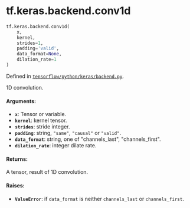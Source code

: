 <div itemscope itemtype="http://developers.google.com/ReferenceObject">
<meta itemprop="name" content="tf.keras.backend.conv1d" />
</div>

# tf.keras.backend.conv1d

``` python
tf.keras.backend.conv1d(
    x,
    kernel,
    strides=1,
    padding='valid',
    data_format=None,
    dilation_rate=1
)
```



Defined in [`tensorflow/python/keras/backend.py`](https://www.tensorflow.org/code/tensorflow/python/keras/backend.py).

1D convolution.

#### Arguments:

* <b>`x`</b>: Tensor or variable.
* <b>`kernel`</b>: kernel tensor.
* <b>`strides`</b>: stride integer.
* <b>`padding`</b>: string, `"same"`, `"causal"` or `"valid"`.
* <b>`data_format`</b>: string, one of "channels_last", "channels_first".
* <b>`dilation_rate`</b>: integer dilate rate.


#### Returns:

A tensor, result of 1D convolution.


#### Raises:

* <b>`ValueError`</b>: if `data_format` is neither `channels_last` or
    `channels_first`.